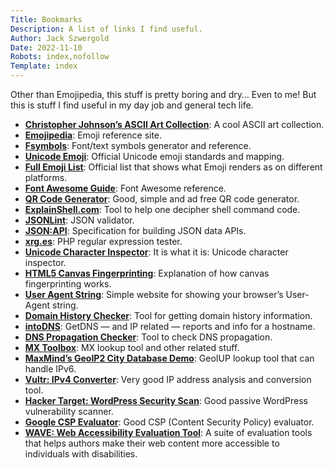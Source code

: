 ```yaml
---
Title: Bookmarks
Description: A list of links I find useful.
Author: Jack Szwergold
Date: 2022-11-10
Robots: index,nofollow
Template: index
---
```


Other than Emojipedia, this stuff is pretty boring and dry… Even to me! But this is stuff I find useful in my day job and general tech life.


 - [**Christopher Johnson’s ASCII Art Collection**](https://asciiart.website/): A cool ASCII art collection.
 - [**Emojipedia**](https://emojipedia.org/): Emoji reference site.
 - [**Fsymbols**](https://fsymbols.com/): Font/text symbols generator and reference.
 - [**Unicode Emoji**](https://www.unicode.org/Public/emoji/): Official Unicode emoji standards and mapping.
 - [**Full Emoji List**](https://unicode.org/emoji/charts-12.0/full-emoji-list.html): Official list that shows what Emoji renders as on different platforms. 
 - [**Font Awesome Guide**](https://astronautweb.co/snippet/font-awesome/): Font Awesome reference.
 - [**QR Code Generator**](https://www.the-qrcode-generator.com/): Good, simple and ad free QR code generator.
 - [**ExplainShell.com**](https://explainshell.com/): Tool to help one decipher shell command code.
 - [**JSONLint**](https://jsonlint.com/): JSON validator.
 - [**JSON:API**](https://jsonapi.org/): Specification for building JSON data APIs.
 - [**xrg.es**](https://xrg.es/): PHP regular expression tester.
 - [**Unicode Character Inspector**](https://apps.timwhitlock.info/unicode/inspect/): It is what it is: Unicode character inspector.
 - [**HTML5 Canvas Fingerprinting**](https://browserleaks.com/canvas/): Explanation of how canvas fingerprinting works.
 - [**User Agent String**](http://useragentstring.com/): Simple website for showing your browser’s User-Agent string.
 - [**Domain History Checker**](https://whoisrequest.com/history/): Tool for getting domain history information.
 - [**intoDNS**](https://intodns.com/): GetDNS — and IP related — reports and info for a hostname.
 - [**DNS Propagation Checker**](https://dnschecker.org/): Tool to check DNS propagation.
 - [**MX Toolbox**](https://mxtoolbox.com/): MX lookup tool and other related stuff.
 - [**MaxMind’s GeoIP2 City Database Demo**](https://www.maxmind.com/en/geoip-demo/): GeoIUP lookup tool that can handle IPv6.
 - [**Vultr: IPv4 Converter**](https://www.vultr.com/resources/ipv4-converter/): Very good IP address analysis and conversion tool.
 - [**Hacker Target: WordPress Security Scan**](https://hackertarget.com/wordpress-security-scan/): Good passive WordPress vulnerability scanner.
 - [**Google CSP Evaluator**](https://csp-evaluator.withgoogle.com): Good CSP (Content Security Policy) evaluator.
 - [**WAVE: Web Accessibility Evaluation Tool**](https://wave.webaim.org/): A suite of evaluation tools that helps authors make their web content more accessible to individuals with disabilities.

